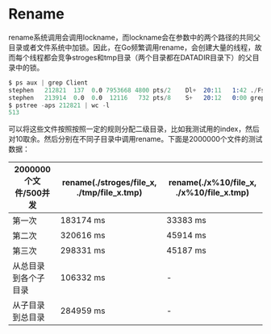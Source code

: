 # Rename

rename系统调用会调用lockname，而lockname会在参数中的两个路径的共同父目录或者文件系统中加锁。因此，在Go频繁调用rename，会创建大量的线程，故而每个线程都会竞争stroges和tmp目录（两个目录都在DATADIR目录下）的父目录中的锁。

```s
$ ps aux | grep Client
stephen   212821  137  0.0 7953668 4800 pts/2    Dl+  20:11   1:42 ./FsClient rename 500 2000000 5000
stephen   213914  0.0  0.0  12116   732 pts/8    S+   20:12   0:00 grep --color=auto Client
$ pstree -aps 212821 | wc -l
513
```

可以将这些文件按照按照一定的规则分配二级目录，比如我测试用的index，然后对10取余。然后分别在不同子目录中调用rename。下面是2000000个文件的测试数据：

|2000000个文件/500并发|rename(./stroges/file_x, ./tmp/file_x.tmp)|rename(./x%10/file_x, ./x%10/file_x.tmp)|
|--|--|--|
|第一次|183174 ms|33383 ms|
|第二次|320616 ms|45914 ms|
|第三次|298331 ms|45187 ms|
|从总目录到各个子目录|106332 ms|-|
|从子目录到总目录|284959 ms|-|

